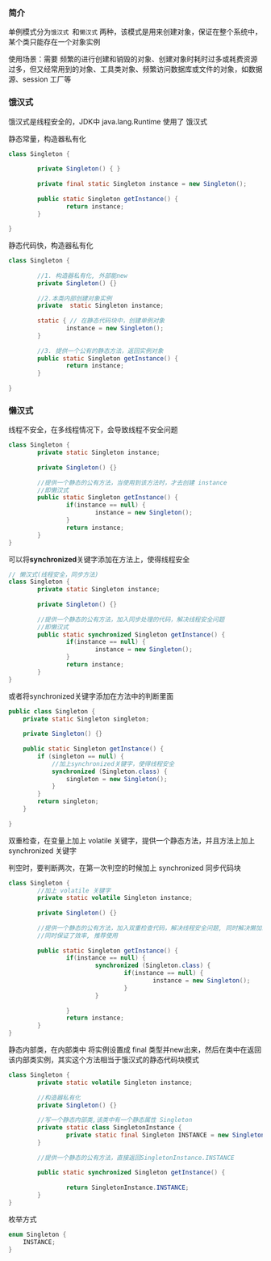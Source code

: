 ### 简介

单例模式分为`饿汉式 `和`懒汉式` 两种，该模式是用来创建对象，保证在整个系统中，某个类只能存在一个对象实例



使用场景：需要 频繁的进行创建和销毁的对象、创建对象时耗时过多或耗费资源过多，但又经常用到的对象、工具类对象、频繁访问数据库或文件的对象，如数据源、session 工厂等





### 饿汉式

饿汉式是线程安全的，JDK中 java.lang.Runtime 使用了 饿汉式



静态常量，构造器私有化

```java
class Singleton {
        
        private Singleton() { }
 
        private final static Singleton instance = new Singleton();
 
        public static Singleton getInstance() {
                return instance;
        }
        
}
```



静态代码快，构造器私有化

```java
class Singleton {
        
        //1. 构造器私有化, 外部能new
        private Singleton() {}
        
        //2.本类内部创建对象实例
        private  static Singleton instance;
        
        static { // 在静态代码块中，创建单例对象
                instance = new Singleton();
        }
        
        //3. 提供一个公有的静态方法，返回实例对象
        public static Singleton getInstance() {
                return instance;
        }
        
}
```









### 懒汉式

线程不安全，在多线程情况下，会导致线程不安全问题


```java
class Singleton {
        private static Singleton instance;
        
        private Singleton() {}
        
        //提供一个静态的公有方法，当使用到该方法时，才去创建 instance
        //即懒汉式
        public static Singleton getInstance() {
                if(instance == null) {
                        instance = new Singleton();
                }
                return instance;
        }
}
```



可以将**synchronized**关键字添加在方法上，使得线程安全


```java
// 懒汉式(线程安全，同步方法)
class Singleton {
        private static Singleton instance;
        
        private Singleton() {}
        
        //提供一个静态的公有方法，加入同步处理的代码，解决线程安全问题
        //即懒汉式
        public static synchronized Singleton getInstance() {
                if(instance == null) {
                        instance = new Singleton();
                }
                return instance;
        }
}
```



或者将synchronized关键字添加在方法中的判断里面

```java
public class Singleton {
    private static Singleton singleton;
 
    private Singleton() {}
 
    public static Singleton getInstance() {
        if (singleton == null) {
            //加上synchronized关键字，使得线程安全
            synchronized (Singleton.class) {
                singleton = new Singleton();
            }
        }
        return singleton;
    }
 
}
```





双重检查，在变量上加上  volatile  关键字，提供一个静态方法，并且方法上加上 synchronized 关键字

判空时，要判断两次，在第一次判空的时候加上 synchronized  同步代码块

```java
class Singleton {
        //加上 volatile 关键字
        private static volatile Singleton instance;
        
        private Singleton() {}
        
        //提供一个静态的公有方法，加入双重检查代码，解决线程安全问题, 同时解决懒加载问题
        //同时保证了效率, 推荐使用
        
        public static Singleton getInstance() {
                if(instance == null) {
                        synchronized (Singleton.class) {
                                if(instance == null) {
                                        instance = new Singleton();
                                }
                        }
                        
                }
                return instance;
        }
}
```



静态内部类，在内部类中 将实例设置成 final 类型并new出来，然后在类中在返回 该内部类实例，其实这个方法相当于饿汉式的静态代码块模式

```java
class Singleton {
        private static volatile Singleton instance;
        
        //构造器私有化
        private Singleton() {}
        
        //写一个静态内部类,该类中有一个静态属性 Singleton
        private static class SingletonInstance {
                private static final Singleton INSTANCE = new Singleton();
        }
        
        //提供一个静态的公有方法，直接返回SingletonInstance.INSTANCE
        
        public static synchronized Singleton getInstance() {
                
                return SingletonInstance.INSTANCE;
        }
}
```



枚举方式


```java
enum Singleton {
    INSTANCE;
}
```


